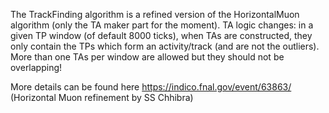 The TrackFinding algorithm is a refined version of the HorizontalMuon algorithm (only the TA maker part for the moment). TA logic changes: in a given TP window (of default 8000 ticks), when TAs are constructed, they only contain the TPs which form an activity/track (and are not the outliers). More than one TAs per window are allowed but they should not be overlapping!

More details can be found here https://indico.fnal.gov/event/63863/ (Horizontal Muon refinement by SS Chhibra)